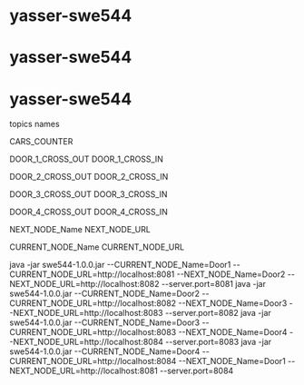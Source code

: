 # yasser-swe544
# yasser-swe544
# yasser-swe544


topics names

CARS_COUNTER

DOOR_1_CROSS_OUT
DOOR_1_CROSS_IN


DOOR_2_CROSS_OUT
DOOR_2_CROSS_IN


DOOR_3_CROSS_OUT
DOOR_3_CROSS_IN

DOOR_4_CROSS_OUT
DOOR_4_CROSS_IN


NEXT_NODE_Name
NEXT_NODE_URL

CURRENT_NODE_Name
CURRENT_NODE_URL












java -jar swe544-1.0.0.jar --CURRENT_NODE_Name=Door1 --CURRENT_NODE_URL=http://localhost:8081 --NEXT_NODE_Name=Door2 --NEXT_NODE_URL=http://localhost:8082 --server.port=8081
java -jar swe544-1.0.0.jar --CURRENT_NODE_Name=Door2 --CURRENT_NODE_URL=http://localhost:8082 --NEXT_NODE_Name=Door3 --NEXT_NODE_URL=http://localhost:8083 --server.port=8082
java -jar swe544-1.0.0.jar --CURRENT_NODE_Name=Door3 --CURRENT_NODE_URL=http://localhost:8083 --NEXT_NODE_Name=Door4 --NEXT_NODE_URL=http://localhost:8084 --server.port=8083
java -jar swe544-1.0.0.jar --CURRENT_NODE_Name=Door4 --CURRENT_NODE_URL=http://localhost:8084 --NEXT_NODE_Name=Door1 --NEXT_NODE_URL=http://localhost:8081 --server.port=8084
